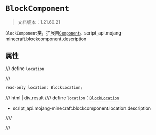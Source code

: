 # `BlockComponent`

> 文档版本：1.21.60.21

`BlockComponent`类，扩展自[`Component`](./component.md)。script_api.mojang-minecraft.blockcomponent.description

## 属性

/// define
`location`


///

```js
read-only location: BlockLocation;
```

/// html | div.result
//// define
`location`：[`BlockLocation`](./blocklocation.md)

- script_api.mojang-minecraft.blockcomponent.location.description


////

///

